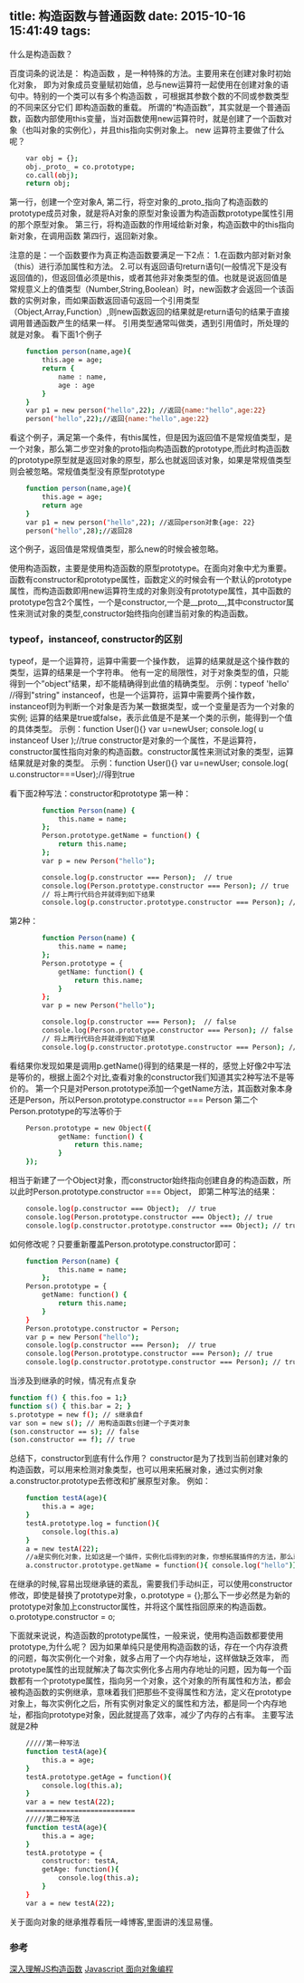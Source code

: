 title: 构造函数与普通函数
date: 2015-10-16 15:41:49
tags:
---
什么是构造函数？
<!--more-->
百度词条的说法是：
构造函数 ，是一种特殊的方法。主要用来在创建对象时初始化对象， 即为对象成员变量赋初始值，总与new运算符一起使用在创建对象的语句中。特别的一个类可以有多个构造函数 ，可根据其参数个数的不同或参数类型的不同来区分它们 即构造函数的重载。
所谓的“构造函数”，其实就是一个普通函数，函数内部使用this变量，当对函数使用new运算符时，就是创建了一个函数对象（也叫对象的实例化），并且this指向实例对象上。
new 运算符主要做了什么呢？
``` bash
	var obj = {};
	obj._proto_ = co.prototype;
	co.call(obj);
	return obj;
```
第一行，创建一个空对象A,
第二行，将空对象的_proto_指向了构造函数的prototype成员对象，就是将A对象的原型对象设置为构造函数prototype属性引用的那个原型对象。
第三行，将构造函数的作用域给新对象，构造函数中的this指向新对象，在调用函数
第四行，返回新对象。

注意的是：一个函数要作为真正构造函数要满足一下2点：
1.在函数内部对新对象（this）进行添加属性和方法。
2.可以有返回语句return语句(一般情况下是没有返回值的)，但返回值必须是this，或者其他非对象类型的值。也就是说返回值是常规意义上的值类型（Number,String,Boolean）时，new函数才会返回一个该函数的实例对象，而如果函数返回语句返回一个引用类型（Object,Array,Function）,则new函数返回的结果就是return语句的结果于直接调用普通函数产生的结果一样。
引用类型通常叫做类，遇到引用值时，所处理的就是对象。
看下面1个例子
``` bash
	function person(name,age){
		this.age = age;
		return {
			name : name,
			age : age
		}
	}
	var p1 = new person("hello",22); //返回{name:"hello",age:22}
	person("hello",22);//返回{name:"hello",age:22}
```

看这个例子，满足第一个条件，有this属性，但是因为返回值不是常规值类型，是一个对象，那么第二步空对象的proto指向构造函数的prototype,而此时构造函数的prototype原型就是返回对象的原型，那么也就返回该对象，如果是常规值类型则会被忽略。常规值类型没有原型prototype
``` bash
	function person(name,age){
		this.age = age;
		return age
	}
	var p1 = new person("hello",22); //返回person对象{age: 22}
	person("hello",28);//返回28
 ```
这个例子，返回值是常规值类型，那么new的时候会被忽略。


使用构造函数，主要是使用构造函数的原型prototype。在面向对象中尤为重要。
函数有constructor和prototype属性，函数定义的时候会有一个默认的prototype属性，而构造函数即用new运算符生成的对象则没有prototype属性，其中函数的prototype包含2个属性，一个是constructor,一个是__proto__,其中constructor属性来测试对象的类型,constructor始终指向创建当前对象的构造函数。
### typeof，instanceof, constructor的区别
typeof，是一个运算符，运算中需要一个操作数，
运算的结果就是这个操作数的类型，运算的结果是一个字符串。
他有一定的局限性，对于对象类型的值，只能得到一个”object”结果，却不能精确得到此值的精确类型。
示例：typeof 'hello' //得到"string"
instanceof，也是一个运算符，运算中需要两个操作数，instanceof则为判断一个对象是否为某一数据类型，或一个变量是否为一个对象的实例;
运算的结果是true或false，表示此值是不是某一个类的示例，能得到一个值的具体类型。
示例：function User(){}  var u=newUser;  console.log( u instanceof User );//true
constructor是对象的一个属性，不是运算符，constructor属性指向对象的构造函数。constructor属性来测试对象的类型，运算结果就是对象的类型。
示例：function User(){}  var u=newUser;  console.log( u.constructor===User);//得到true


看下面2种写法：constructor和prototype
第一种：
``` bash
	    function Person(name) {
            this.name = name;
        };
        Person.prototype.getName = function() {
            return this.name;
        };
        var p = new Person("hello");

        console.log(p.constructor === Person);  // true
        console.log(Person.prototype.constructor === Person); // true
        // 将上两行代码合并就得到如下结果
        console.log(p.constructor.prototype.constructor === Person); // true
```
第2种：
``` bash
	    function Person(name) {
            this.name = name;
        };
        Person.prototype = {
            getName: function() {
                return this.name;
            }
        };
        var p = new Person("hello");

        console.log(p.constructor === Person);  // false
        console.log(Person.prototype.constructor === Person); // false
        // 将上两行代码合并就得到如下结果
        console.log(p.constructor.prototype.constructor === Person); // false
```
看结果你发现如果是调用p.getName()得到的结果是一样的，感觉上好像2中写法是等价的，根据上面2个对比,查看对象的constructor我们知道其实2种写法不是等价的。
第一个只是对Person.prototype添加一个getName方法，其函数对象本身还是Person，所以Person.prototype.constructor === Person
第二个Person.prototype的写法等价于
``` bash
	Person.prototype = new Object({
            getName: function() {
                return this.name;
            }
    });
```
相当于新建了一个Object对象，而constructor始终指向创建自身的构造函数，所以此时Person.prototype.constructor === Object，
即第二种写法的结果：
``` bash
	console.log(p.constructor === Object);  // true
    console.log(Person.prototype.constructor === Object); // true
    console.log(p.constructor.prototype.constructor === Object); // true
```
如何修改呢？只要重新覆盖Person.prototype.constructor即可：
``` bash
	function Person(name) {
            this.name = name;
        };
    Person.prototype = {
        getName: function() {
            return this.name;
        }
    }
    Person.prototype.constructor = Person;
    var p = new Person("hello");
    console.log(p.constructor === Person);  // true
    console.log(Person.prototype.constructor === Person); // true
    console.log(p.constructor.prototype.constructor === Person); // true
```
当涉及到继承的时候，情况有点复杂
``` bash
function f() { this.foo = 1;}
function s() { this.bar = 2; }
s.prototype = new f(); // s继承自f
var son = new s(); // 用构造函数s创建一个子类对象
(son.constructor == s); // false
(son.constructor == f); // true
```
总结下，constructor到底有什么作用？
constructor是为了找到当前创建对象的构造函数，可以用来检测对象类型，也可以用来拓展对象，通过实例对象a.constructor.prototype去修改和扩展原型对象。
例如：
``` bash
	function testA(age){
		this.a = age;
    }
    testA.prototype.log = function(){
    	console.log(this.a)
    }	
    a = new testA(22);
    //a是实例化对象，比如这是一个插件，实例化后得到的对象，你想拓展插件的方法，那么就可以通过a.constructor.prototype来实现。这里因为a是实例化对象（a.prototype是undefined）,所以想要拓展对象的方法只能通过a.constructor先得到构造函数，然后通过prototype来修改和扩展。
	a.constructor.prototype.getName = function(){ console.log("hello")};
```
在继承的时候,容易出现继承链的紊乱，需要我们手动纠正，可以使用constructor修改，即使是替换了prototype对象，o.prototype = {};那么下一步必然是为新的prototype对象加上constructor属性，并将这个属性指回原来的构造函数。o.prototype.constructor = o;

 

下面就来说说，构造函数的prototype属性，一般来说，使用构造函数都要使用prototype,为什么呢？
因为如果单纯只是使用构造函数的话，存在一个内存浪费的问题，每次实例化一个对象，就多占用了一个内存地址，这样做缺乏效率，
而prototype属性的出现就解决了每次实例化多占用内存地址的问题，因为每一个函数都有一个prototype属性，指向另一个对象，这个对象的所有属性和方法，都会被构造函数的实例继承，意味着我们把那些不变得属性和方法，定义在prototype对象上，每次实例化之后，所有实例对象定义的属性和方法，都是同一个内存地址，都指向prototype对象，因此就提高了效率，减少了内存的占有率。
主要写法就是2种
``` bash
	/////第一种写法
	function testA(age){
		this.a = age;
	}	
	testA.prototype.getAge = function(){
		console.log(this.a);
	}	
	var a = new testA(22);
	===========================
	/////第二种写法
	function testA(age){
		this.a = age;
	}	
	testA.prototype = {
		constructor: testA,
		getAge: function(){
			console.log(this.a);
		}
	}
	var a = new testA(22);
```
关于面向对象的继承推荐看阮一峰博客,里面讲的浅显易懂。

### 参考

[深入理解JS构造函数](http://www.2cto.com/kf/201402/281841.html)
[Javascript 面向对象编程](http://www.ruanyifeng.com/blog/2010/05/object-oriented_javascript_encapsulation.html)
















